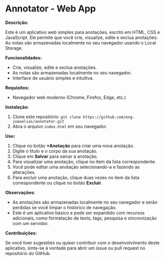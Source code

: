# Annotator - Web App

**Descrição:**

Este é um aplicativo web simples para anotações, escrito em HTML, CSS e JavaScript. Ele permite que você crie, visualize, edite e exclua anotações. As notas são armazenadas localmente no seu navegador usando o Local Storage.

**Funcionalidades:**

* Crie, visualize, edite e exclua anotações.
* As notas são armazenadas localmente no seu navegador.
* Interface de usuário simples e intuitiva.

**Requisitos:**

* Navegador web moderno (Chrome, Firefox, Edge, etc.)

**Instalação:**

1. Clone este repositório: `git clone https://github.com/eng-joaoelias/annotator.git`
2. Abra o arquivo `index.html` em seu navegador.

**Uso:**

1. Clique no botão **+Anotação** para criar uma nova anotação.
2. Digite o título e o corpo da sua anotação.
3. Clique em **Salvar** para salvar a anotação.
4. Para visualizar uma anotação, clique no item da lista correspondente.
5. Você pode editar uma anotação selecionando-a e fazendo as alterações.
6. Para excluir uma anotação, clique duas vezes no item da lista correspondente ou clique no botão **Excluir**.

**Observações:**

* As anotações são armazenadas localmente no seu navegador e serão perdidas se você limpar o histórico de navegação.
* Este é um aplicativo básico e pode ser expandido com recursos adicionais, como formatação de texto, tags, pesquisa e sincronização com um servidor.

**Contribuições:**

Se você tiver sugestões ou quiser contribuir com o desenvolvimento deste aplicativo, sinta-se à vontade para abrir um issue ou pull request no repositório do GitHub.

